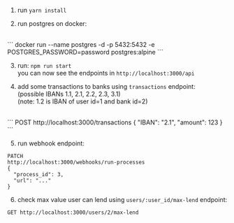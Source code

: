 

1. run `yarn install`

2. run postgres on docker:
<br/>
```
docker run --name postgres -d -p 5432:5432 -e POSTGRES_PASSWORD=password postgres:alpine
```

3. run: `npm run start`
<br> you can now see the endpoints in `http://localhost:3000/api`

4. add some transactions to banks using `transactions` endpoint:
<br/>(possible IBANs 1.1, 2.1, 2.2, 2.3, 3.1)
<br/>(note: 1.2 is IBAN of user id=1 and bank id=2)
<br/>
```
POST
http://localhost:3000/transactions
{
  "IBAN": "2.1",
  "amount": 123
}
```

5. run webhook endpoint:
```
PATCH
http://localhost:3000/webhooks/run-processes
{
  "process_id": 3,
  "url": "..."
}
```

6. check max value user can lend using `users/:user_id/max-lend` endpoint:
```
GET http://localhost:3000/users/2/max-lend
```
